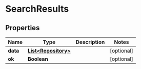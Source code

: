 
# SearchResults

## Properties
Name | Type | Description | Notes
------------ | ------------- | ------------- | -------------
**data** | [**List&lt;Repository&gt;**](Repository.md) |  |  [optional]
**ok** | **Boolean** |  |  [optional]



